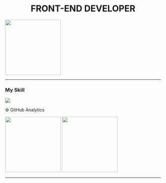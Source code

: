
<h1 align="center" >FRONT-END DEVELOPER</h1 >

<img height="180em" weight="100rem" src="[https://www.canva.com/design/DAF6Cvz2SO8/view](https://i.postimg.cc/xT9tv99T/Original-size-Black-Gradient-Minimalist-Corporate-Business-Personal-Profile-New-Linked-In-Banner.jpg)"/> 
<hr>


### My Skill
<img src="https://skillicons.dev/icons?i=js,html,css,ts,react,tailwind,astro,)](https://skillicons.dev" >

⚙️ GitHub Analytics
<div >
  <img height="180em" src="https://github-readme-stats.vercel.app/api?username=MarcosApodaca&theme=dark&show_icons=true&hide_border=true&count_private=true"/>
  <img height="180em" src="https://github-readme-stats.vercel.app/api/top-langs/?username=MarcosApodaca&theme=dark&show_icons=true&hide_border=true&layout=compact"/>
</div>
<hr>
